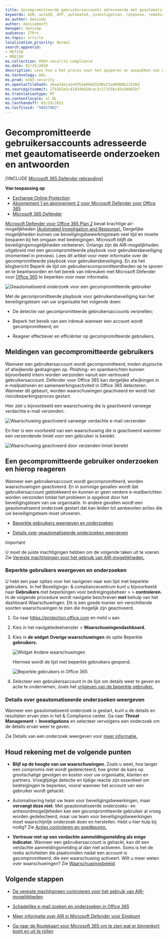 ```yaml
---
title: Gecompromitteerde gebruikersaccounts adresseerde met geautomatiseerde onderzoeken en antwoorden
keywords: AIR, autoIR, ATP, automated, investigation, response, remediation, threats, advanced, threat, protection, compromised
ms.author: deniseb
author: denisebmsft
manager: dansimp
audience: ITPro
ms.topic: article
localization_priority: Normal
search.appverid:
- MET150
- MOE150
ms.collection: M365-security-compliance
ms.date: 02/25/2020
description: Lees hoe u het proces voor het opsporen en aanpakken van gecompromitteerde gebruikersaccounts kunt versnellen met geautomatiseerde onderzoeks- en antwoordmogelijkheden in Microsoft Defender voor Office 365-abonnement 2.
ms.technology: mdo
ms.prod: m365-security
ms.openlocfilehash: a6aa14eca1e9fb1e06dd3290e23a46908b21516d
ms.sourcegitcommit: 27b2b2e5c41934b918cac2c171556c45e36661bf
ms.translationtype: MT
ms.contentlocale: nl-NL
ms.lasthandoff: 03/19/2021
ms.locfileid: "50927082"
---
```

# <a name="address-compromised-user-accounts-with-automated-investigation-and-response"></a>Gecompromitteerde gebruikersaccounts adresseerde met geautomatiseerde onderzoeken en antwoorden

[!INCLUDE [Microsoft 365 Defender rebranding](../includes/microsoft-defender-for-office.md)]

**Van toepassing op**
- [Exchange Online Protection](exchange-online-protection-overview.md)
- [Abonnement 1 en abonnement 2 voor Microsoft Defender voor Office 365](office-365-atp.md)
- [Microsoft 365 Defender](../mtp/microsoft-threat-protection.md)


[Microsoft Defender voor Office 365 Plan 2](office-365-atp.md#microsoft-defender-for-office-365-plan-1-and-plan-2) bevat krachtige air-mogelijkheden [(Automated Investigation and Response).](office-365-air.md) Dergelijke mogelijkheden kunnen uw beveiligingsbewerkingsteam veel tijd en moeite besparen bij het omgaan met bedreigingen. Microsoft blijft de beveiligingsmogelijkheden verbeteren. Onlangs zijn de AIR-mogelijkheden uitgebreid met een gecompromitteerde playbook voor gebruikersbeveiliging (momenteel in preview). Lees dit artikel voor meer informatie over de gecompromitteerde playbook voor gebruikersbeveiliging. En zie het blogbericht Beperk de tijd om gebruikerscompromitteerdheden op te sporen en te beantwoorden en het bereik van inbreuken met Microsoft Defender voor [Office 365](https://techcommunity.microsoft.com/t5/Security-Privacy-and-Compliance/Speed-up-time-to-detect-and-respond-to-user-compromise-and-limit/ba-p/977053) te beperken voor meer informatie.

![Geautomatiseerd onderzoek voor een gecompromitteerde gebruiker](/microsoft-365/media/office365atp-compduserinvestigation.jpg)

Met de gecompromitteerde playbook voor gebruikersbeveiliging kan het beveiligingsteam van uw organisatie het volgende doen:

- De detectie van gecompromitteerde gebruikersaccounts versnellen;

- Beperk het bereik van een inbreuk wanneer een account wordt gecompromitteerd; en

- Reageer effectiever en efficiënter op gecompromitteerde gebruikers.

## <a name="compromised-user-alerts"></a>Meldingen van gecompromitteerde gebruikers

Wanneer een gebruikersaccount wordt gecompromitteerd, treden atypische of afwijkende gedragingen op. Phishing- en spamberichten kunnen bijvoorbeeld intern worden verzonden vanuit een vertrouwd gebruikersaccount. Defender voor Office 365 kan dergelijke afwijkingen in e-mailpatronen en samenwerkingsactiviteit in Office 365 detecteren. Wanneer dit gebeurt, worden waarschuwingen geactiveerd en wordt het risicobeperkingsproces gestart.

Hier ziet u bijvoorbeeld een waarschuwing die is geactiveerd vanwege verdachte e-mail verzenden:

![Waarschuwing geactiveerd vanwege verdachte e-mail verzenden](/microsoft-365/media/office365atp-suspiciousemailsendalert.jpg)

En hier is een voorbeeld van een waarschuwing die is geactiveerd wanneer een verzendende limiet voor een gebruiker is bereikt:

![Waarschuwing geactiveerd door verzenden limiet bereikt](/microsoft-365/media/office365atp-sendinglimitreached.jpg)

## <a name="investigate-and-respond-to-a-compromised-user"></a>Een gecompromitteerde gebruiker onderzoeken en hierop reageren

Wanneer een gebruikersaccount wordt gecompromitteerd, worden waarschuwingen geactiveerd. En in sommige gevallen wordt dat gebruikersaccount geblokkeerd en kunnen er geen verdere e-mailberichten worden verzonden totdat het probleem is opgelost door het beveiligingsteam van uw organisatie. In andere gevallen wordt een geautomatiseerd onderzoek gestart dat kan leiden tot aanbevolen acties die uw beveiligingsteam moet uitvoeren.

- [Beperkte gebruikers weergeven en onderzoeken](#view-and-investigate-restricted-users)

- [Details over geautomatiseerde onderzoeken weergeven](#view-details-about-automated-investigations)

> [!IMPORTANT]
> U moet de juiste machtigingen hebben om de volgende taken uit te voeren. Zie [Vereiste machtigingen voor het gebruik van AIR-mogelijkheden.](office-365-air.md#required-permissions-to-use-air-capabilities)

### <a name="view-and-investigate-restricted-users"></a>Beperkte gebruikers weergeven en onderzoeken

U hebt een paar opties voor het navigeren naar een lijst met beperkte gebruikers. In het Beveiligings- & compliancecentrum kunt u bijvoorbeeld naar **Gebruikers** met beperkingen voor bedreigingsbeheer \>  \> **controleren.** In de volgende procedure wordt navigatie beschreven **met** behulp van het dashboard Waarschuwingen. Dit is een goede manier om verschillende soorten waarschuwingen te zien die mogelijk zijn geactiveerd.

1. Ga naar <https://protection.office.com> en meld u aan.

2. Kies in het  navigatiedeelvenster \> **Waarschuwingendashboard.**

3. Kies in **de widget Overige waarschuwingen** de optie Beperkte **gebruikers.**

   ![Widget Andere waarschuwingen](/microsoft-365/media/office365atp-otheralertswidget.jpg)

   Hiermee wordt de lijst met beperkte gebruikers geopend.

   ![Beperkte gebruikers in Office 365](/microsoft-365/media/office365atp-restrictedusers.jpg)

4. Selecteer een gebruikersaccount in de lijst om details weer te geven en actie te ondernemen, zoals het [vrijgeven van de beperkte gebruiker.](removing-user-from-restricted-users-portal-after-spam.md)

### <a name="view-details-about-automated-investigations"></a>Details over geautomatiseerde onderzoeken weergeven

Wanneer een geautomatiseerd onderzoek is gestart, kunt u de details en resultaten ervan zien in het & Compliance center. Ga naar **Threat Management** \> **Investigations** en selecteer vervolgens een onderzoek om de details ervan weer te geven.

Zie Details van een onderzoek weergeven voor [meer informatie.](air-view-investigation-results.md)

## <a name="keep-the-following-points-in-mind"></a>Houd rekening met de volgende punten

- **Blijf op de hoogte van uw waarschuwingen.** Zoals u weet, hoe langer een compromis niet wordt gedetecteerd, hoe groter de kans op grootschalige gevolgen en kosten voor uw organisatie, klanten en partners. Vroegtijdige detectie en tijdige reactie zijn essentieel om bedreigingen te beperken, vooral wanneer het account van een gebruiker wordt gehackt.

- Automatisering helpt uw team voor beveiligingsbewerkingen, maar **vervangt deze niet.** Met geautomatiseerde onderzoeks- en antwoordmogelijkheden kan een gecompromitteerde gebruiker al vroeg worden gedetecteerd, maar uw team voor beveiligingsbewerkingen moet waarschijnlijk onderzoek doen en herstellen. Hebt u hier hulp bij nodig? Zie [Acties controleren en goedkeuren.](air-review-approve-pending-completed-actions.md)

- **Vertrouw niet op een verdachte aanmeldingsmelding als enige indicator.** Wanneer een gebruikersaccount is gehackt, kan dit een verdachte aanmeldingsmelding al dan niet activeren. Soms is het de reeks activiteiten die plaatsvinden nadat een account is gecompromitteerd, die een waarschuwing activeert. Wilt u meer weten over waarschuwingen? Zie [Waarschuwingsbeleid](../../compliance/alert-policies.md).

## <a name="next-steps"></a>Volgende stappen

- [De vereiste machtigingen controleren voor het gebruik van AIR-mogelijkheden](office-365-air.md#required-permissions-to-use-air-capabilities)

- [Schadelijke e-mail zoeken en onderzoeken in Office 365](investigate-malicious-email-that-was-delivered.md)

- [Meer informatie over AIR in Microsoft Defender voor Eindpunt](/windows/security/threat-protection/microsoft-defender-atp/automated-investigations)

- [Ga naar de Routekaart voor Microsoft 365 om te zien wat er binnenkort komt en uit te rollen](https://www.microsoft.com/microsoft-365/roadmap?filters=)